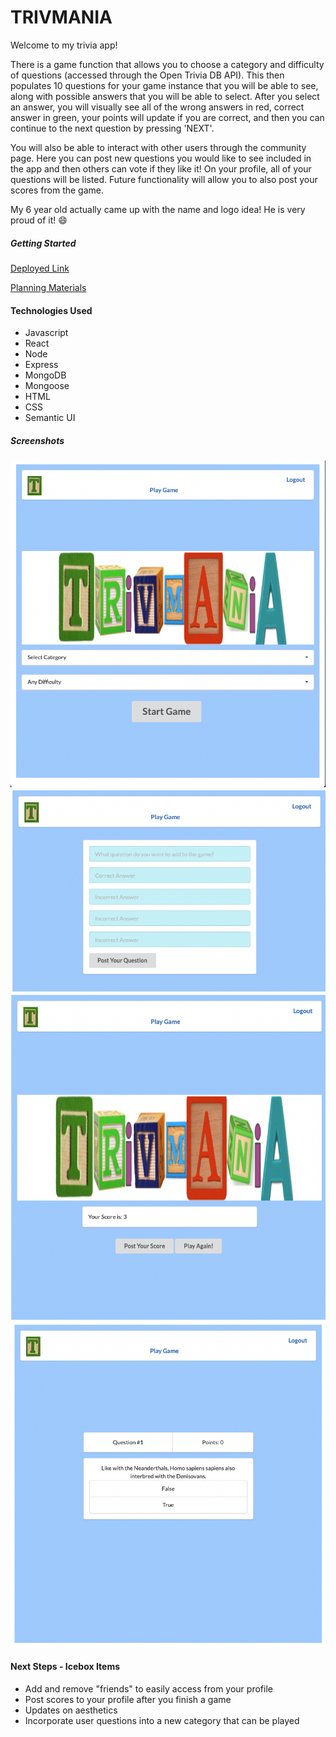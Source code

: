 # TRIVMANIA

Welcome to my trivia app!

There is a game function that allows you to choose a category and difficulty of questions (accessed through the Open Trivia DB API).  This then populates 10 questions for your game instance that you will be able to see, along with possible answers that you will be able to select.  After you select an answer, you will visually see all of the wrong answers in red, correct answer in green, your points will update if you are correct, and then you can continue to the next question by pressing 'NEXT'.

You will also be able to interact with other users through the community page.  Here you can post new questions you would like to see included in the app and then others can vote if they like it!  On your profile, all of your questions will be listed.  Future functionality will allow you to also post your scores from the game.

My 6 year old actually came up with the name and logo idea!  He is very proud of it!  😄 

##### Getting Started

[Deployed Link](https://dead-pear-harp-seal-hem.cyclic.app/)

[Planning Materials](https://trello.com/b/mFz2jGIt/project-4)

#### Technologies Used

* Javascript
* React
* Node
* Express
* MongoDB
* Mongoose
* HTML
* CSS
* Semantic UI

##### Screenshots

![Homepage/Logged out screen](public/images/Screen1.png)
![Homepage/Logged out screen](public/images/Screen2.png)
![Homepage/Logged out screen](public/images/Screen3.png)
![Homepage/Logged out screen](public/images/Screen4.png)

#### Next Steps - Icebox Items

* Add and remove "friends" to easily access from your profile
* Post scores to your profile after you finish a game
* Updates on aesthetics
* Incorporate user questions into a new category that can be played
